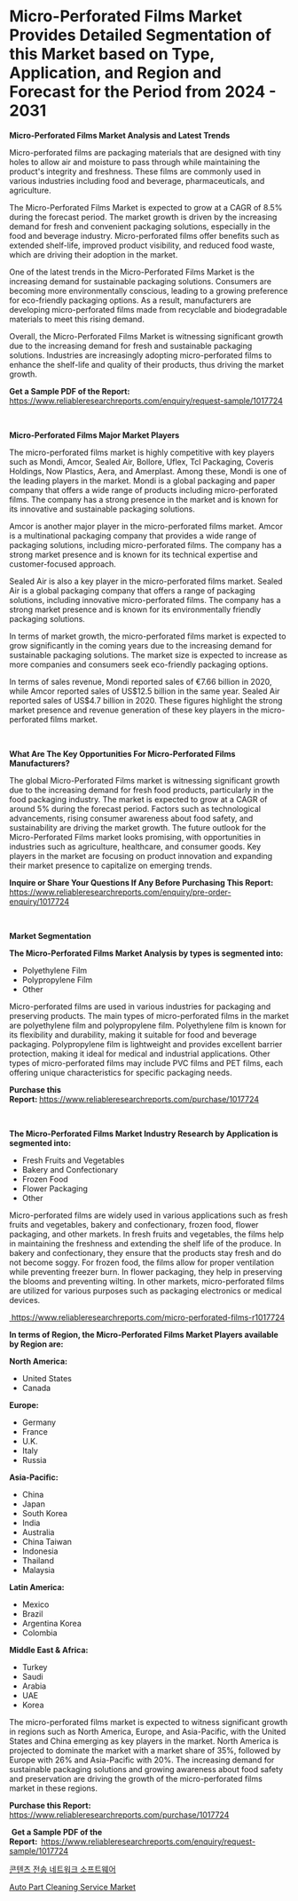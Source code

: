 <p><h1>Micro-Perforated Films Market Provides Detailed Segmentation of this Market based on Type, Application, and Region and Forecast for the Period from 2024 - 2031</h1></p><p><strong>Micro-Perforated Films Market Analysis and Latest Trends</strong></p>
<p><p>Micro-perforated films are packaging materials that are designed with tiny holes to allow air and moisture to pass through while maintaining the product's integrity and freshness. These films are commonly used in various industries including food and beverage, pharmaceuticals, and agriculture.</p><p>The Micro-Perforated Films Market is expected to grow at a CAGR of 8.5% during the forecast period. The market growth is driven by the increasing demand for fresh and convenient packaging solutions, especially in the food and beverage industry. Micro-perforated films offer benefits such as extended shelf-life, improved product visibility, and reduced food waste, which are driving their adoption in the market.</p><p>One of the latest trends in the Micro-Perforated Films Market is the increasing demand for sustainable packaging solutions. Consumers are becoming more environmentally conscious, leading to a growing preference for eco-friendly packaging options. As a result, manufacturers are developing micro-perforated films made from recyclable and biodegradable materials to meet this rising demand.</p><p>Overall, the Micro-Perforated Films Market is witnessing significant growth due to the increasing demand for fresh and sustainable packaging solutions. Industries are increasingly adopting micro-perforated films to enhance the shelf-life and quality of their products, thus driving the market growth.</p></p>
<p><strong>Get a Sample PDF of the Report:&nbsp;</strong> <a href="https://www.reliableresearchreports.com/enquiry/request-sample/1017724">https://www.reliableresearchreports.com/enquiry/request-sample/1017724</a></p>
<p>&nbsp;</p>
<p><strong>Micro-Perforated Films Major Market Players</strong></p>
<p><p>The micro-perforated films market is highly competitive with key players such as Mondi, Amcor, Sealed Air, Bollore, Uflex, Tcl Packaging, Coveris Holdings, Now Plastics, Aera, and Amerplast. Among these, Mondi is one of the leading players in the market. Mondi is a global packaging and paper company that offers a wide range of products including micro-perforated films. The company has a strong presence in the market and is known for its innovative and sustainable packaging solutions.</p><p>Amcor is another major player in the micro-perforated films market. Amcor is a multinational packaging company that provides a wide range of packaging solutions, including micro-perforated films. The company has a strong market presence and is known for its technical expertise and customer-focused approach.</p><p>Sealed Air is also a key player in the micro-perforated films market. Sealed Air is a global packaging company that offers a range of packaging solutions, including innovative micro-perforated films. The company has a strong market presence and is known for its environmentally friendly packaging solutions.</p><p>In terms of market growth, the micro-perforated films market is expected to grow significantly in the coming years due to the increasing demand for sustainable packaging solutions. The market size is expected to increase as more companies and consumers seek eco-friendly packaging options.</p><p>In terms of sales revenue, Mondi reported sales of €7.66 billion in 2020, while Amcor reported sales of US$12.5 billion in the same year. Sealed Air reported sales of US$4.7 billion in 2020. These figures highlight the strong market presence and revenue generation of these key players in the micro-perforated films market.</p></p>
<p>&nbsp;</p>
<p><strong>What Are The Key Opportunities For Micro-Perforated Films Manufacturers?</strong></p>
<p><p>The global Micro-Perforated Films market is witnessing significant growth due to the increasing demand for fresh food products, particularly in the food packaging industry. The market is expected to grow at a CAGR of around 5% during the forecast period. Factors such as technological advancements, rising consumer awareness about food safety, and sustainability are driving the market growth. The future outlook for the Micro-Perforated Films market looks promising, with opportunities in industries such as agriculture, healthcare, and consumer goods. Key players in the market are focusing on product innovation and expanding their market presence to capitalize on emerging trends.</p></p>
<p><strong>Inquire or Share Your Questions If Any Before Purchasing This Report:</strong> <a href="https://www.reliableresearchreports.com/enquiry/pre-order-enquiry/1017724">https://www.reliableresearchreports.com/enquiry/pre-order-enquiry/1017724</a></p>
<p>&nbsp;</p>
<p><strong>Market Segmentation</strong></p>
<p><strong>The Micro-Perforated Films Market Analysis by types is segmented into:</strong></p>
<p><ul><li>Polyethylene Film</li><li>Polypropylene Film</li><li>Other</li></ul></p>
<p><p>Micro-perforated films are used in various industries for packaging and preserving products. The main types of micro-perforated films in the market are polyethylene film and polypropylene film. Polyethylene film is known for its flexibility and durability, making it suitable for food and beverage packaging. Polypropylene film is lightweight and provides excellent barrier protection, making it ideal for medical and industrial applications. Other types of micro-perforated films may include PVC films and PET films, each offering unique characteristics for specific packaging needs.</p></p>
<p><strong>Purchase this Report:&nbsp;</strong><a href="https://www.reliableresearchreports.com/purchase/1017724">https://www.reliableresearchreports.com/purchase/1017724</a></p>
<p>&nbsp;</p>
<p><strong>The Micro-Perforated Films Market Industry Research by Application is segmented into:</strong></p>
<p><ul><li>Fresh Fruits and Vegetables</li><li>Bakery and Confectionary</li><li>Frozen Food</li><li>Flower Packaging</li><li>Other</li></ul></p>
<p><p>Micro-perforated films are widely used in various applications such as fresh fruits and vegetables, bakery and confectionary, frozen food, flower packaging, and other markets. In fresh fruits and vegetables, the films help in maintaining the freshness and extending the shelf life of the produce. In bakery and confectionary, they ensure that the products stay fresh and do not become soggy. For frozen food, the films allow for proper ventilation while preventing freezer burn. In flower packaging, they help in preserving the blooms and preventing wilting. In other markets, micro-perforated films are utilized for various purposes such as packaging electronics or medical devices.</p></p>
<p><a href="https://www.reliableresearchreports.com/micro-perforated-films-r1017724">&nbsp;https://www.reliableresearchreports.com/micro-perforated-films-r1017724</a></p>
<p><strong>In terms of Region, the Micro-Perforated Films Market Players available by Region are:</strong></p>
<p>
    <p> <strong> North America: </strong>
        <ul>
            <li>United States</li>
            <li>Canada</li>
        </ul>
        </p> 
    <p> <strong> Europe: </strong>
        <ul>
            <li>Germany</li>
            <li>France</li>
            <li>U.K.</li>
            <li>Italy</li>
            <li>Russia</li>
        </ul>
        </p> 
    <p> <strong> Asia-Pacific: </strong>
        <ul>
            <li>China</li>
            <li>Japan</li>
            <li>South Korea</li>
            <li>India</li>
            <li>Australia</li>
            <li>China Taiwan</li>
            <li>Indonesia</li>
            <li>Thailand</li>
            <li>Malaysia</li>
        </ul>
        </p> 
    <p> <strong> Latin America: </strong>
        <ul>
            <li>Mexico</li>
            <li>Brazil</li>
            <li>Argentina Korea</li>
            <li>Colombia</li>
        </ul>
        </p> 
    <p> <strong> Middle East & Africa: </strong>
        <ul>
            <li>Turkey</li>
            <li>Saudi</li>
            <li>Arabia</li>
            <li>UAE</li>
            <li>Korea</li>
        </ul>
    </p>
    </p>
<p><p>The micro-perforated films market is expected to witness significant growth in regions such as North America, Europe, and Asia-Pacific, with the United States and China emerging as key players in the market. North America is projected to dominate the market with a market share of 35%, followed by Europe with 26% and Asia-Pacific with 20%. The increasing demand for sustainable packaging solutions and growing awareness about food safety and preservation are driving the growth of the micro-perforated films market in these regions.</p></p>
<p><strong>Purchase this Report: </strong><a href="https://www.reliableresearchreports.com/purchase/1017724">https://www.reliableresearchreports.com/purchase/1017724</a></p>
<p>&nbsp;<strong>Get a Sample PDF of the Report:&nbsp;&nbsp;</strong><a href="https://www.reliableresearchreports.com/enquiry/request-sample/1017724">https://www.reliableresearchreports.com/enquiry/request-sample/1017724</a></p>
<p><strong></strong></p>
<p><p><a href="https://github.com/alfitoms13/Market-Research-Report-List-1/blob/main/34030635711.md">콘텐츠 전송 네트워크 소프트웨어</a></p><p><a href="https://github.com/neibinson7856/Market-Research-Report-List-1/blob/main/auto-part-cleaning-service-market.md">Auto Part Cleaning Service Market</a></p></p>
